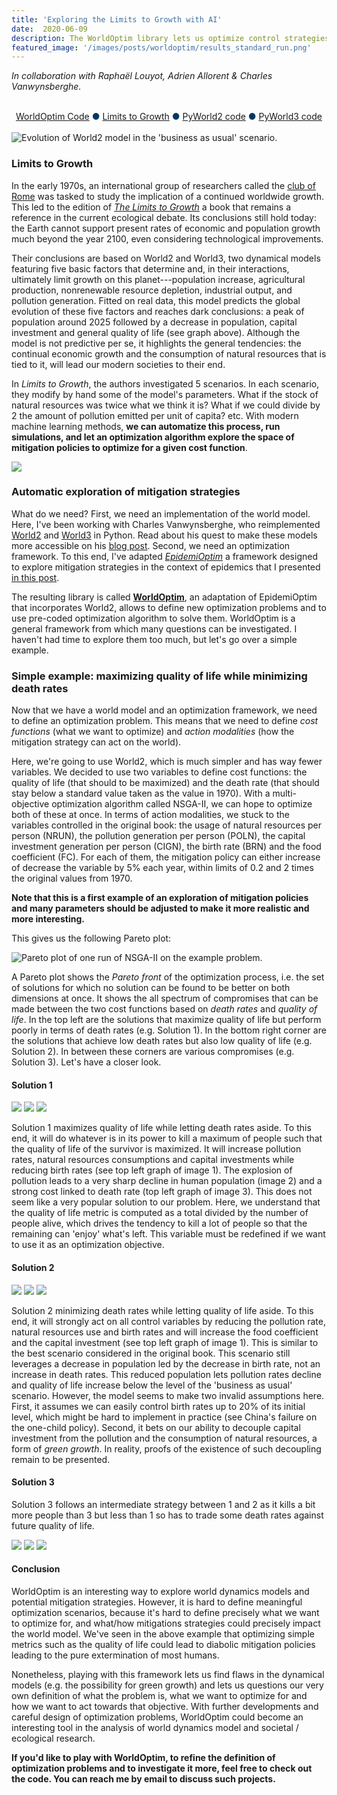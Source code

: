 ```yaml
---
title: 'Exploring the Limits to Growth with AI'
date:  2020-06-09
description: The WorldOptim library lets us optimize control strategies in models of world dynamics. 
featured_image: '/images/posts/worldoptim/results_standard_run.png'
---
```


<p><i>In collaboration with Raphaël Louyot, Adrien Allorent & Charles Vanwynsberghe.
</i></p>
<br>


<center>
<a href="https://github.com/ccolas/WorldOptim" class="btn">WorldOptim Code</a> <span style="color: #003965;"> &#9679;</span> 
<a href="http://www.donellameadows.org/wp-content/userfiles/Limits-to-Growth-digital-scan-version.pdf" class="btn">Limits to Growth</a> <span style="color: #003965;"> &#9679;</span> 
<a href="https://github.com/cvanwynsberghe/pyworld2" class="btn">PyWorld2 code</a> <span style="color: #003965;"> &#9679;</span> 
<a href="https://github.com/cvanwynsberghe/pyworld3" class="btn">PyWorld3 code</a>
</center>

<br>

<img class="image" src="/images/posts/worldoptim/results_standard_run.png" alt="Evolution of World2 model in the 'business as usual' scenario."/>

### Limits to Growth 

In the early 1970s, an international group of researchers called the [club of Rome](https://www.clubofrome.org) was tasked to study the implication of a continued worldwide 
growth. This led to the edition of [_The Limits to Growth_](https://www.clubofrome.org/publication/the-limits-to-growth/) a book that 
remains a reference in the current ecological debate. Its conclusions still hold today: the Earth cannot support present rates of economic and population growth much beyond the 
year 2100, even considering technological improvements. 

Their conclusions are based on World2 and World3, two dynamical models featuring five basic factors that determine and, in their interactions, ultimately limit growth on this 
planet---population increase, agricultural production, nonrenewable resource depletion, industrial output, and pollution generation. Fitted on real data, this model predicts 
the global evolution of these five factors and reaches dark conclusions: a peak of population around 2025 followed by a decrease in population, capital investment and 
general quality of life (see graph above). Although the model is not predictive per se, it highlights the general tendencies: the continual economic growth and the consumption of 
natural resources that is tied to it, will lead our modern societies to their end.

In _Limits to Growth_, the authors investigated 5 scenarios. In each scenario, they modify by hand some of the model's parameters. What if the stock of natural 
resources was twice what we think it is? What if we could divide by 2 the amount of pollution emitted per unit of capita? etc. With modern machine learning methods, **we can 
automatize this process, run simulations, and let an optimization algorithm explore the space of mitigation policies to optimize for a given cost function**.

<div class="gallery" data-columns="1">
	<img src="/images/posts/worldoptim/world2.jpeg"/>
</div>



### Automatic exploration of mitigation strategies

What do we need? First, we need an implementation of the world model. Here, I've been working with Charles Vanwynsberghe, who reimplemented 
[World2](https://github.com/cvanwynsberghe/pyworld2) and [World3](https://github.com/cvanwynsberghe/pyworld3) in Python. Read about his quest to make these models more 
accessible on his [blog post](https://towardsdatascience.com/exploring-the-limits-to-growth-with-python-674133874eed). Second, we need an optimization 
framework. To this end, I've adapted [_EpidemiOptim_](https://arxiv.org/pdf/2010.04452.pdf) a framework designed to explore mitigation strategies in the context of epidemics that 
I presented [in this post](/_posts/2020-06-09-epidemioptim.md). 

The resulting library is called [**WorldOptim**](https://github.com/ccolas/WorldOptim), an adaptation of EpidemiOptim that incorporates World2, allows to define new optimization 
problems and to use pre-coded optimization algorithm to solve them. WorldOptim is a general framework from which many questions can be investigated. 
I haven't had time to explore them too much, but let's go over a simple example.

### Simple example: maximizing quality of life while minimizing death rates

Now that we have a world model and an optimization framework, we need to define an optimization problem. This means that we need to define _cost functions_ (what we want to 
optimize) and _action modalities_ (how the mitigation strategy can act on the world). 

Here, we're going to use World2, which is much simpler and has way fewer variables. We decided to use two variables to define cost functions: the quality of life (that should to 
be maximized) and the death rate (that should stay below a standard value taken as the value in 1970). With a multi-objective optimization algorithm called NSGA-II, we can hope 
to optimize both of these at once. In terms of action modalities, we stuck to the variables controlled in the original book: the usage of natural resources per person (NRUN), the 
pollution generation per person (POLN), the capital investment generation per person (CIGN), the birth rate (BRN) and the food coefficient (FC). For each of them, the 
mitigation policy can either increase of decrease the variable by 5% each year, within limits of 0.2 and 2 times the original values from 1970.

**Note that this is a first example of an exploration of mitigation policies and many parameters should be adjusted to make it more realistic and more interesting.**

This gives us the following Pareto plot:

<img class="image" src="/images/posts/worldoptim/pareto_True-1.png" alt="Pareto plot of one run of NSGA-II on the example problem."/>

A Pareto plot shows the _Pareto front_ of the optimization process, i.e. the set of solutions for which no solution can be found to be better on both dimensions at once. It 
shows the all spectrum of compromises that can be made between the two cost functions based on _death rates_ and _quality of life_. In the top left are the solutions that 
maximize quality of life but perform poorly in terms of death rates (e.g. Solution 1). In the bottom right corner are the solutions that achieve low death rates but also low 
quality of life (e.g. Solution 2). In between these corners are various compromises (e.g. Solution 3). Let's have a closer look.

#### Solution 1

<div class="gallery" data-columns="3">
	<img src="/images/posts/worldoptim/control_stock_rates_1.png">
	<img src="/images/posts/worldoptim/charles_plots_1.png">
	<img src="/images/posts/worldoptim/costs_1.png">
</div>

Solution 1 maximizes quality of life while letting death rates aside. To this end, it will do whatever is in its power to kill a maximum of people such that the quality of life 
of the survivor is maximized. It will increase pollution rates, natural resources consumptions and capital investments while reducing birth rates (see top left graph of image 1). 
The explosion of pollution leads to a very sharp decline in human population (image 2) and a strong cost linked to death rate (top left graph of image 3). This does not seem 
like a very popular solution to our problem. Here, we understand that the quality of life metric is computed as a total divided by the number of people alive, which drives the 
tendency to kill a lot of people so that the remaining can 'enjoy' what's left. This variable must be redefined if we want to use it as an optimization objective.

#### Solution 2

<div class="gallery" data-columns="3">
	<img src="/images/posts/worldoptim/control_stock_rates_2.png">
	<img src="/images/posts/worldoptim/charles_plots_2.png">
	<img src="/images/posts/worldoptim/costs_2.png">
</div>

Solution 2 minimizing death rates while letting quality of life aside. To this end, it will strongly act on all control variables by reducing the pollution rate, natural 
resources use and birth rates and will increase the food coefficient and the capital investment (see top left graph of image 1). This is similar to the best scenario considered in 
the original book. This scenario still leverages a decrease in population led by the decrease in birth rate, not an increase in death rates. This reduced population lets 
pollution rates decline and quality of life increase below the level of the 'business as usual' scenario. However, the model seems to make two invalid assumptions here. First, 
it assumes we can easily control birth rates up to 20% of its initial level, which might be hard to implement in practice (see China's failure on the one-child policy). Second, 
it bets on our ability to decouple capital investment from the pollution and the consumption of natural resources, a form of _green growth_. In reality, proofs of the existence of such 
decoupling remain to be presented. 

#### Solution 3

Solution 3 follows an intermediate strategy between 1 and 2 as it kills a bit more people than 3 but less than 1 so has to trade some death rates against future quality of life. 

<div class="gallery" data-columns="3">
	<img src="/images/posts/worldoptim/control_stocks_rates_3.png">
	<img src="/images/posts/worldoptim/charles_plots_3.png">
	<img src="/images/posts/worldoptim/costs_3.png">
</div>


#### Conclusion
WorldOptim is an interesting way to explore world dynamics models and potential mitigation strategies. However, it is hard to define meaningful optimization scenarios, because 
it's hard to define precisely what we want to optimize for, and what/how mitigations strategies could precisely impact the world model. We've seen in the above example that 
optimizing simple metrics such as the quality of life could lead to diabolic mitigation policies leading to the pure extermination of most humans. 

Nonetheless, playing with this framework lets us find flaws in the dynamical models (e.g. the possibility for green growth) and lets us questions our very own definition of 
what the problem is, what we want to optimize for and how we want to act towards that objective. With further developments and careful design of optimization problems, 
WorldOptim could become an interesting tool in the analysis of world dynamics model and societal / ecological research.


**If you'd like to play with WorldOptim, to refine the definition of optimization problems and to investigate it more, feel free to check out the code. You can reach me by 
email to discuss such projects.**

